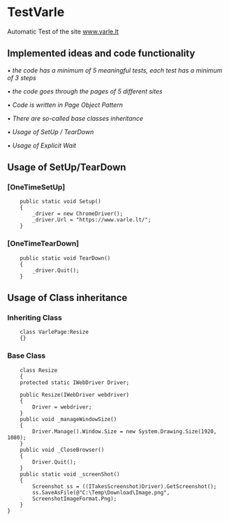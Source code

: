 # TestVarle
Automatic Test of the site www.varle.lt

## Implemented ideas and code functionality
• *the code has a minimum of 5 meaningful tests, each test has a minimum of 3 steps*

• *the code goes through the pages of 5 different sites*

• *Code is written in Page Object Pattern*

• *There are so-called base classes inheritance*

• *Usage of SetUp / TearDown*

• *Usage of Explicit Wait*

## Usage of SetUp/TearDown
### [OneTimeSetUp]
        public static void Setup()
        {
            _driver = new ChromeDriver();
            _driver.Url = "https://www.varle.lt/";
        }


 ###  [OneTimeTearDown]
        public static void TearDown()
        {
            _driver.Quit();
        }
        
 ## Usage of Class inheritance
 
 ### Inheriting Class
        class VarlePage:Resize
        {}
 ### Base Class
        class Resize
        {
        protected static IWebDriver Driver;

        public Resize(IWebDriver webdriver)
        {
            Driver = webdriver;
        }
        public void _manageWindowSize()
        {
            Driver.Manage().Window.Size = new System.Drawing.Size(1920, 1080);
        }
        public void _CloseBrowser()
        {
            Driver.Quit();
        }
        public static void _screenShot()
        {
            Screenshot ss = ((ITakesScreenshot)Driver).GetScreenshot();
            ss.SaveAsFile(@"C:\Temp\Download\Image.png",
            ScreenshotImageFormat.Png);
        }
    }
